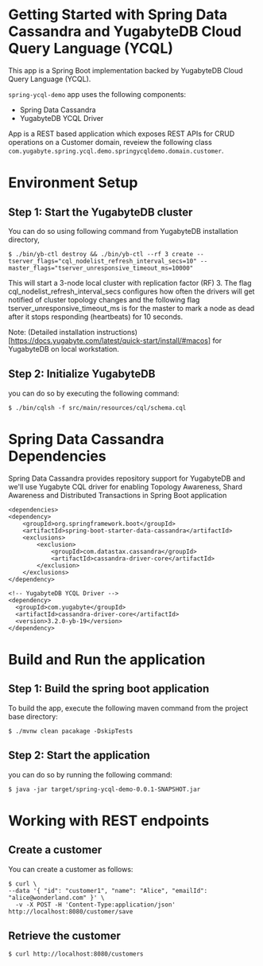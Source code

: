 # Getting Started with Spring Data Cassandra and YugabyteDB Cloud Query Language (YCQL)

This app is a Spring Boot implementation backed by YugabyteDB Cloud Query Language (YCQL). 

`spring-ycql-demo` app uses the following components:

- Spring Data Cassandra
- YugabyteDB YCQL Driver

App is a REST based application which exposes REST APIs for CRUD operations on a Customer domain, reveiew the following class `com.yugabyte.spring.ycql.demo.springycqldemo.domain.customer`. 


# Environment Setup


## Step 1: Start the YugabyteDB cluster

You can do so using following command from YugabyteDB installation directory,


```
$ ./bin/yb-ctl destroy && ./bin/yb-ctl --rf 3 create --tserver_flags="cql_nodelist_refresh_interval_secs=10" --master_flags="tserver_unresponsive_timeout_ms=10000"
```

This will start a 3-node local cluster with replication factor (RF) 3. The flag cql_nodelist_refresh_interval_secs configures how often the drivers will get notified of cluster topology changes and the following flag tserver_unresponsive_timeout_ms is for the master to mark a node as dead after it stops responding (heartbeats) for 10 seconds.

Note: (Detailed installation instructions)[https://docs.yugabyte.com/latest/quick-start/install/#macos] for YugabyteDB on local workstation.

## Step 2: Initialize YugabyteDB

you can do so by executing the following command:

```
$ ./bin/cqlsh -f src/main/resources/cql/schema.cql
```


# Spring Data Cassandra Dependencies

Spring Data Cassandra provides repository support for YugabyteDB and we'll use Yugabyte CQL driver for enabling Topology Awareness, Shard Awareness and Distributed Transactions in Spring Boot application 

```
<dependencies>
<dependency>
    <groupId>org.springframework.boot</groupId>
    <artifactId>spring-boot-starter-data-cassandra</artifactId>
    <exclusions>
        <exclusion>
            <groupId>com.datastax.cassandra</groupId>
            <artifactId>cassandra-driver-core</artifactId>
        </exclusion>
    </exclusions>
</dependency>

<!-- YugabyteDB YCQL Driver -->
<dependency>
  <groupId>com.yugabyte</groupId>
  <artifactId>cassandra-driver-core</artifactId>
  <version>3.2.0-yb-19</version>
</dependency>
```

# Build and Run the application

## Step 1: Build the spring boot application

To build the app, execute the following maven command from the project base directory:

```
$ ./mvnw clean pacakage -DskipTests
```

## Step 2: Start the application

you can do so by running the following command:

```
$ java -jar target/spring-ycql-demo-0.0.1-SNAPSHOT.jar
```

# Working with REST endpoints

## Create a customer

You can create a customer as follows:
```
$ curl \
--data '{ "id": "customer1", "name": "Alice", "emailId": "alice@wonderland.com" }' \
  -v -X POST -H 'Content-Type:application/json' http://localhost:8080/customer/save
```

##  Retrieve the customer

```
$ curl http://localhost:8080/customers
```
